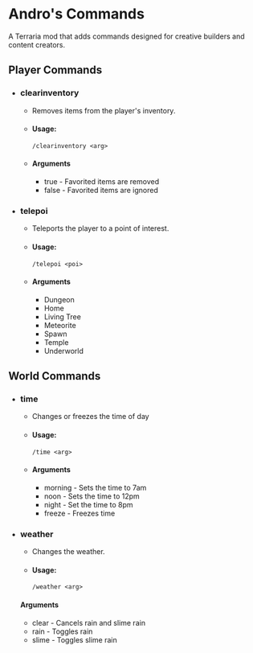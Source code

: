 # Andro's Commands
A Terraria mod that adds commands designed for creative builders and content creators.



## Player Commands
- ### clearinventory
  - Removes items from the player's inventory.
  - #### Usage:
    ```
    /clearinventory <arg>
    ```
  - #### Arguments
    - true - Favorited items are removed
    - false - Favorited items are ignored

- ### telepoi
  - Teleports the player to a point of interest.  
  - #### Usage:
    ```
    /telepoi <poi>
    ```
  - #### Arguments
    - Dungeon
    - Home
    - Living Tree
    - Meteorite
    - Spawn
    - Temple
    - Underworld


## World Commands
- ### time
  - Changes or freezes the time of day 
  - #### Usage:
    ```
    /time <arg>
    ```
  - #### Arguments
    - morning - Sets the time to 7am
    - noon - Sets the time to 12pm
    - night - Set the time to 8pm
    - freeze - Freezes time
- ### weather
  - Changes the weather.
  - #### Usage:
    ```
    /weather <arg>
    ```
  #### Arguments
  - clear - Cancels rain and slime rain
  - rain - Toggles rain
  - slime - Toggles slime rain




